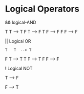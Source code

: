 
Logical Operators
===============

 && logical-AND

   T   T  --> T
   F   T  --> F
   T   F  --> F
   F   F  --> F


 || Logical OR


    T   T  --> T
   F   T  --> T
   T   F  --> T
   F   F  --> F

 !  Logical NOT

   T  --> F

   F  -->  T